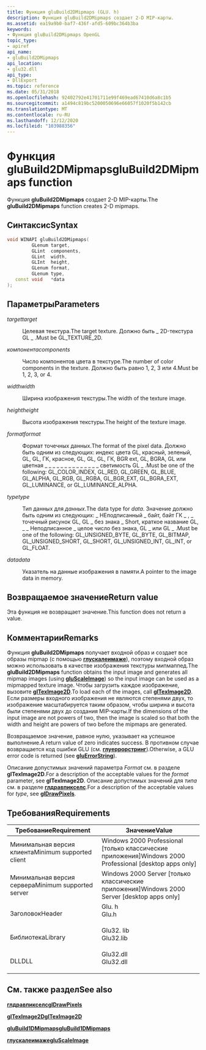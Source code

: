 ```yaml
---
title: Функция gluBuild2DMipmaps (GLU. h)
description: Функция gluBuild2DMipmaps создает 2-D MIP-карты.
ms.assetid: ea19a9b0-baf7-436f-afd5-609bc364b3ba
keywords:
- Функция gluBuild2DMipmaps OpenGL
topic_type:
- apiref
api_name:
- gluBuild2DMipmaps
api_location:
- glu32.dll
api_type:
- DllExport
ms.topic: reference
ms.date: 05/31/2018
ms.openlocfilehash: 92402792e41701711e99f469ead67410d6a8c1b5
ms.sourcegitcommit: a1494c819bc5200050696e66057f1020f5b142cb
ms.translationtype: MT
ms.contentlocale: ru-RU
ms.lasthandoff: 12/12/2020
ms.locfileid: "103988356"
---
```

# <a name="glubuild2dmipmaps-function"></a><span data-ttu-id="7a03b-104">Функция gluBuild2DMipmaps</span><span class="sxs-lookup"><span data-stu-id="7a03b-104">gluBuild2DMipmaps function</span></span>

<span data-ttu-id="7a03b-105">Функция **gluBuild2DMipmaps** создает 2-D MIP-карты.</span><span class="sxs-lookup"><span data-stu-id="7a03b-105">The **gluBuild2DMipmaps** function creates 2-D mipmaps.</span></span>

## <a name="syntax"></a><span data-ttu-id="7a03b-106">Синтаксис</span><span class="sxs-lookup"><span data-stu-id="7a03b-106">Syntax</span></span>


```C++
void WINAPI gluBuild2DMipmaps(
         GLenum target,
         GLint  components,
         GLint  width,
         GLInt  height,
         GLenum format,
         GLenum type,
   const void   *data
);
```



## <a name="parameters"></a><span data-ttu-id="7a03b-107">Параметры</span><span class="sxs-lookup"><span data-stu-id="7a03b-107">Parameters</span></span>

<dl> <dt>

<span data-ttu-id="7a03b-108">*target*</span><span class="sxs-lookup"><span data-stu-id="7a03b-108">*target*</span></span> 
</dt> <dd>

<span data-ttu-id="7a03b-109">Целевая текстура.</span><span class="sxs-lookup"><span data-stu-id="7a03b-109">The target texture.</span></span> <span data-ttu-id="7a03b-110">Должно быть \_ 2D-текстура GL \_ .</span><span class="sxs-lookup"><span data-stu-id="7a03b-110">Must be GL\_TEXTURE\_2D.</span></span>

</dd> <dt>

<span data-ttu-id="7a03b-111">*компонента*</span><span class="sxs-lookup"><span data-stu-id="7a03b-111">*components*</span></span> 
</dt> <dd>

<span data-ttu-id="7a03b-112">Число компонентов цвета в текстуре.</span><span class="sxs-lookup"><span data-stu-id="7a03b-112">The number of color components in the texture.</span></span> <span data-ttu-id="7a03b-113">Должно быть равно 1, 2, 3 или 4.</span><span class="sxs-lookup"><span data-stu-id="7a03b-113">Must be 1, 2, 3, or 4.</span></span>

</dd> <dt>

<span data-ttu-id="7a03b-114">*width*</span><span class="sxs-lookup"><span data-stu-id="7a03b-114">*width*</span></span> 
</dt> <dd>

<span data-ttu-id="7a03b-115">Ширина изображения текстуры.</span><span class="sxs-lookup"><span data-stu-id="7a03b-115">The width of the texture image.</span></span>

</dd> <dt>

<span data-ttu-id="7a03b-116">*height*</span><span class="sxs-lookup"><span data-stu-id="7a03b-116">*height*</span></span> 
</dt> <dd>

<span data-ttu-id="7a03b-117">Высота изображения текстуры.</span><span class="sxs-lookup"><span data-stu-id="7a03b-117">The height of the texture image.</span></span>

</dd> <dt>

<span data-ttu-id="7a03b-118">*format*</span><span class="sxs-lookup"><span data-stu-id="7a03b-118">*format*</span></span> 
</dt> <dd>

<span data-ttu-id="7a03b-119">Формат точечных данных.</span><span class="sxs-lookup"><span data-stu-id="7a03b-119">The format of the pixel data.</span></span> <span data-ttu-id="7a03b-120">Должно быть одним из следующих: индекс цвета GL, красный, зеленый, GL, GL, ГК, красное, GL, GL, GL, ГК, BGR ext, GL, BGRA, GL или цветная \_ \_ \_ \_ \_ \_ \_ \_ \_ \_ \_ \_ \_ \_ светимость GL \_ .</span><span class="sxs-lookup"><span data-stu-id="7a03b-120">Must be one of the following: GL\_COLOR\_INDEX, GL\_RED, GL\_GREEN, GL\_BLUE, GL\_ALPHA, GL\_RGB, GL\_RGBA, GL\_BGR\_EXT, GL\_BGRA\_EXT, GL\_LUMINANCE, or GL\_LUMINANCE\_ALPHA.</span></span>

</dd> <dt>

<span data-ttu-id="7a03b-121">*type*</span><span class="sxs-lookup"><span data-stu-id="7a03b-121">*type*</span></span> 
</dt> <dd>

<span data-ttu-id="7a03b-122">Тип данных для *данных*.</span><span class="sxs-lookup"><span data-stu-id="7a03b-122">The data type for *data*.</span></span> <span data-ttu-id="7a03b-123">Значение должно быть одним из следующих: \_ НЕподписанный \_ байт, байт ГК \_ , \_ точечный рисунок GL, GL \_ без знака \_ Short, краткое название GL, \_ \_ Неподписанное \_ целое число без знака, GL \_ или GL \_ .</span><span class="sxs-lookup"><span data-stu-id="7a03b-123">Must be one of the following: GL\_UNSIGNED\_BYTE, GL\_BYTE, GL\_BITMAP, GL\_UNSIGNED\_SHORT, GL\_SHORT, GL\_UNSIGNED\_INT, GL\_INT, or GL\_FLOAT.</span></span>

</dd> <dt>

<span data-ttu-id="7a03b-124">*data*</span><span class="sxs-lookup"><span data-stu-id="7a03b-124">*data*</span></span> 
</dt> <dd>

<span data-ttu-id="7a03b-125">Указатель на данные изображения в памяти.</span><span class="sxs-lookup"><span data-stu-id="7a03b-125">A pointer to the image data in memory.</span></span>

</dd> </dl>

## <a name="return-value"></a><span data-ttu-id="7a03b-126">Возвращаемое значение</span><span class="sxs-lookup"><span data-stu-id="7a03b-126">Return value</span></span>

<span data-ttu-id="7a03b-127">Эта функция не возвращает значение.</span><span class="sxs-lookup"><span data-stu-id="7a03b-127">This function does not return a value.</span></span>

## <a name="remarks"></a><span data-ttu-id="7a03b-128">Комментарии</span><span class="sxs-lookup"><span data-stu-id="7a03b-128">Remarks</span></span>

<span data-ttu-id="7a03b-129">Функция **gluBuild2DMipmaps** получает входной образ и создает все образы mipmap (с помощью [**глускалеимаже**](gluscaleimage.md)), поэтому входной образ можно использовать в качестве изображения текстуры мипмаппед.</span><span class="sxs-lookup"><span data-stu-id="7a03b-129">The **gluBuild2DMipmaps** function obtains the input image and generates all mipmap images (using [**gluScaleImage**](gluscaleimage.md)) so the input image can be used as a mipmapped texture image.</span></span> <span data-ttu-id="7a03b-130">Чтобы загрузить каждое изображение, вызовите [**glTexImage2D**](glteximage2d.md).</span><span class="sxs-lookup"><span data-stu-id="7a03b-130">To load each of the images, call [**glTexImage2D**](glteximage2d.md).</span></span> <span data-ttu-id="7a03b-131">Если размеры входного изображения не являются степенями двух, то изображение масштабируется таким образом, чтобы ширина и высота были степенями двух до создания MIP-карты.</span><span class="sxs-lookup"><span data-stu-id="7a03b-131">If the dimensions of the input image are not powers of two, then the image is scaled so that both the width and height are powers of two before the mipmaps are generated.</span></span>

<span data-ttu-id="7a03b-132">Возвращаемое значение, равное нулю, указывает на успешное выполнение.</span><span class="sxs-lookup"><span data-stu-id="7a03b-132">A return value of zero indicates success.</span></span> <span data-ttu-id="7a03b-133">В противном случае возвращается код ошибки GLU (см. [**глуеррорстринг**](gluerrorstring.md)).</span><span class="sxs-lookup"><span data-stu-id="7a03b-133">Otherwise, a GLU error code is returned (see [**gluErrorString**](gluerrorstring.md)).</span></span>

<span data-ttu-id="7a03b-134">Описание допустимых значений параметра *Format* см. в разделе **glTexImage2D**.</span><span class="sxs-lookup"><span data-stu-id="7a03b-134">For a description of the acceptable values for the *format* parameter, see **glTexImage2D**.</span></span> <span data-ttu-id="7a03b-135">Описание допустимых значений для *типа* см. в разделе [**глдравпикселс**](gldrawpixels.md).</span><span class="sxs-lookup"><span data-stu-id="7a03b-135">For a description of the acceptable values for *type*, see [**glDrawPixels**](gldrawpixels.md).</span></span>

## <a name="requirements"></a><span data-ttu-id="7a03b-136">Требования</span><span class="sxs-lookup"><span data-stu-id="7a03b-136">Requirements</span></span>



| <span data-ttu-id="7a03b-137">Требование</span><span class="sxs-lookup"><span data-stu-id="7a03b-137">Requirement</span></span> | <span data-ttu-id="7a03b-138">Значение</span><span class="sxs-lookup"><span data-stu-id="7a03b-138">Value</span></span> |
|-------------------------------------|--------------------------------------------------------------------------------------|
| <span data-ttu-id="7a03b-139">Минимальная версия клиента</span><span class="sxs-lookup"><span data-stu-id="7a03b-139">Minimum supported client</span></span><br/> | <span data-ttu-id="7a03b-140">Windows 2000 Professional \[только классические приложения\]</span><span class="sxs-lookup"><span data-stu-id="7a03b-140">Windows 2000 Professional \[desktop apps only\]</span></span><br/>                           |
| <span data-ttu-id="7a03b-141">Минимальная версия сервера</span><span class="sxs-lookup"><span data-stu-id="7a03b-141">Minimum supported server</span></span><br/> | <span data-ttu-id="7a03b-142">Windows 2000 Server \[только классические приложения\]</span><span class="sxs-lookup"><span data-stu-id="7a03b-142">Windows 2000 Server \[desktop apps only\]</span></span><br/>                                 |
| <span data-ttu-id="7a03b-143">Заголовок</span><span class="sxs-lookup"><span data-stu-id="7a03b-143">Header</span></span><br/>                   | <dl> <span data-ttu-id="7a03b-144"><dt>Glu. h</dt></span><span class="sxs-lookup"><span data-stu-id="7a03b-144"><dt>Glu.h</dt></span></span> </dl>     |
| <span data-ttu-id="7a03b-145">Библиотека</span><span class="sxs-lookup"><span data-stu-id="7a03b-145">Library</span></span><br/>                  | <dl> <span data-ttu-id="7a03b-146"><dt>Glu32. lib</dt></span><span class="sxs-lookup"><span data-stu-id="7a03b-146"><dt>Glu32.lib</dt></span></span> </dl> |
| <span data-ttu-id="7a03b-147">DLL</span><span class="sxs-lookup"><span data-stu-id="7a03b-147">DLL</span></span><br/>                      | <dl> <span data-ttu-id="7a03b-148"><dt>Glu32.dll</dt></span><span class="sxs-lookup"><span data-stu-id="7a03b-148"><dt>Glu32.dll</dt></span></span> </dl> |



## <a name="see-also"></a><span data-ttu-id="7a03b-149">См. также раздел</span><span class="sxs-lookup"><span data-stu-id="7a03b-149">See also</span></span>

<dl> <dt>

[<span data-ttu-id="7a03b-150">**глдравпикселс**</span><span class="sxs-lookup"><span data-stu-id="7a03b-150">**glDrawPixels**</span></span>](gldrawpixels.md)
</dt> <dt>

[<span data-ttu-id="7a03b-151">**glTexImage2D**</span><span class="sxs-lookup"><span data-stu-id="7a03b-151">**glTexImage2D**</span></span>](glteximage2d.md)
</dt> <dt>

[<span data-ttu-id="7a03b-152">**gluBuild1DMipmaps**</span><span class="sxs-lookup"><span data-stu-id="7a03b-152">**gluBuild1DMipmaps**</span></span>](glubuild1dmipmaps.md)
</dt> <dt>

[<span data-ttu-id="7a03b-153">**глускалеимаже**</span><span class="sxs-lookup"><span data-stu-id="7a03b-153">**gluScaleImage**</span></span>](gluscaleimage.md)
</dt> </dl>

 

 






